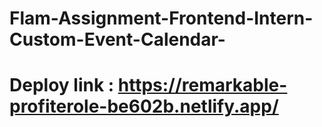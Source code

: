 # Flam-Assignment-Frontend-Intern-Custom-Event-Calendar-

# Deploy link : https://remarkable-profiterole-be602b.netlify.app/
